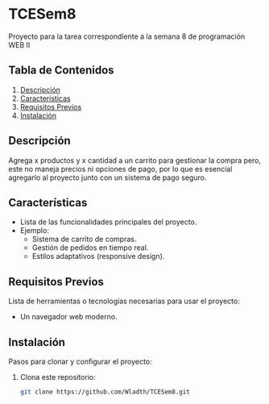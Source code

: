 # TCESem8
Proyecto para la tarea correspondiente a la semana 8 de programación WEB II

## Tabla de Contenidos
1. [Descripción](#descripción)
2. [Características](#características)
3. [Requisitos Previos](#requisitos-previos)
4. [Instalación](#instalación)


## Descripción
Agrega x productos y x cantidad a un carrito para gestionar la compra pero, este no maneja precios ni opciones de pago, por lo que es esencial agregarlo al proyecto junto con un sistema de pago seguro.

## Características
- Lista de las funcionalidades principales del proyecto.
- Ejemplo:
  - Sistema de carrito de compras.
  - Gestión de pedidos en tiempo real.
  - Estilos adaptativos (responsive design).

## Requisitos Previos
Lista de herramientas o tecnologías necesarias para usar el proyecto:
- Un navegador web moderno.

## Instalación
Pasos para clonar y configurar el proyecto:
1. Clona este repositorio:
   ```bash
   git clone https://github.com/Wladth/TCESem8.git
